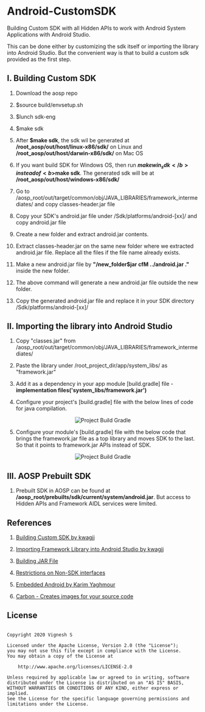 # Android-CustomSDK

Building Custom SDK with all Hidden APIs to work with Android System Applications with Android Studio.

This can be done either by customizing the sdk itself or importing the library into Android Studio. But the convenient way is that to build a custom sdk provided as the first step.

## I. Building Custom SDK

1) Download the aosp repo

2) $source build/envsetup.sh

3) $lunch sdk-eng
  
4) $make sdk

5) After <b>$make sdk</b>, the sdk wil be generated at <b>/root_aosp/out/host/linux-x86/sdk/</b> on Linux and <b>/root_aosp/out/host/darwin-x86/sdk/</b> on Mac OS

6) If you want build SDK for Windows OS, then run <b>$make win_sdk</b> instead of <b>$make sdk</b>. The generated sdk will be at <b>/root_aosp/out/host/windows-x86/sdk/</b>

7) Go to /aosp_root/out/target/common/obj/JAVA_LIBRARIES/framework_intermediates/ and copy classes-header.jar file

8) Copy your SDK's android.jar file under /Sdk/platforms/android-[xx]/ and copy android.jar file
  
9) Create a new folder and extract android.jar contents.

10) Extract classes-header.jar on the same new folder where we extracted android.jar file. Replace all the files if the file name already exists.

11) Make a new android.jar file by <b>"/new_folder$jar cfM ../android.jar ."</b> inside the new folder.

12) The above command will generate a new android.jar file outside the new folder.

13) Copy the generated android.jar file and replace it in your SDK directory /Sdk/platforms/android-[xx]/

## II. Importing the library into Android Studio

1) Copy "classes.jar" from /aosp_root/out/target/common/obj/JAVA_LIBRARIES/framework_intermediates/

2) Paste the library under /root_project_dir/app/system_libs/ as "framework.jar"

3) Add it as a dependency in your app module [build.gradle] file - <b>implementation files('system_libs/framework.jar')</b>

4) Configure your project's [build.gradle] file with the below lines of code for java compilation.

<div align="center">
<img src="https://github.com/svignesh93/Android-CustomSDK/blob/master/assets/root_project_build_gradle.png" alt="Project Build Gradle"/>
</div>

5) Configure your module's [build.gradle] file with the below code that brings the framework.jar file as a top library and moves SDK to the last. So that it points to framework.jar APIs instead of SDK.

<div align="center">
<img src="https://github.com/svignesh93/Android-CustomSDK/blob/master/assets/module_project_build_gradle.png" alt="Project Build Gradle"/>
</div>

## III. AOSP Prebuilt SDK

1) Prebuilt SDK in AOSP can be found at <b>/aosp_root/prebuilts/sdk/current/system/android.jar</b>. But access to Hidden APIs and Framework AIDL services were limited.

## References

1) [Building Custom SDK by kwagjj](https://kwagjj.wordpress.com/2017/10/27/building-custom-android-sdk-from-aosp-and-adding-it-to-android-studio/)

2) [Importing Framework Library into Android Studio by kwagjj](https://kwagjj.wordpress.com/2017/08/10/using-framework-jar-in-android-studio/)

3) [Building JAR File](https://www.codejava.net/java-core/tools/using-jar-command-examples)

4) [Restrictions on Non-SDK interfaces](https://developer.android.com/distribute/best-practices/develop/restrictions-non-sdk-interfaces)

5) [Embedded Android by Karim Yaghmour](https://www.oreilly.com/library/view/embedded-android/9781449327958/ch04.html)

6) [Carbon - Creates images for your source code](https://carbon.now.sh/)

## License

~~~

Copyright 2020 Vignesh S

Licensed under the Apache License, Version 2.0 (the "License");
you may not use this file except in compliance with the License.
You may obtain a copy of the License at

    http://www.apache.org/licenses/LICENSE-2.0

Unless required by applicable law or agreed to in writing, software
distributed under the License is distributed on an "AS IS" BASIS, 
WITHOUT WARRANTIES OR CONDITIONS OF ANY KIND, either express or implied.
See the License for the specific language governing permissions and
limitations under the License.

~~~
